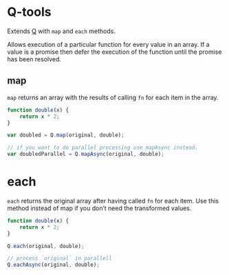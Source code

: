 Q-tools
=========

Extends [Q](https://github.com/kriskowal/q) with `map` and `each` methods.

Allows execution of a particular function for every value in an array. If a value is
a promise then defer the execution of the function until the promise has been resolved.


## map

`map` returns an array with the results of calling `fn` for each item in the array.

```javascript
function double(x) {
    return x * 2;
}

var doubled = Q.map(original, double);

// if you want to do parallel processing use mapAsync instead.
var doubledParallel = Q.mapAsync(original, double);
```

# each

`each` returns the original array after having called `fn` for each item. Use this method instead
of map if you don’t need the transformed values.

```javascript
function double(x) {
    return x * 2;
}

Q.each(original, double);

// process `original` in parallell
Q.eachAsync(original, double);
```
